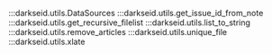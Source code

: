 :::darkseid.utils.DataSources
:::darkseid.utils.get_issue_id_from_note
:::darkseid.utils.get_recursive_filelist
:::darkseid.utils.list_to_string
:::darkseid.utils.remove_articles
:::darkseid.utils.unique_file
:::darkseid.utils.xlate
